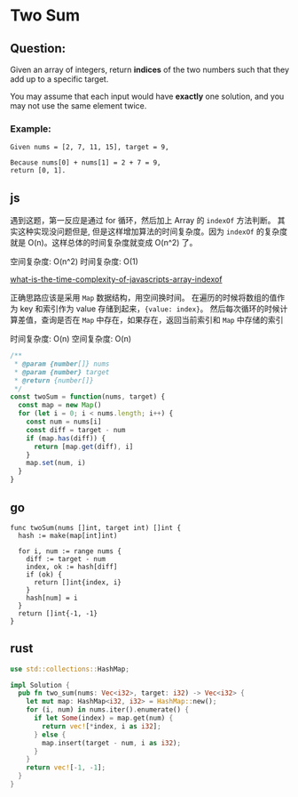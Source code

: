 # Two Sum

## Question:

Given an array of integers, return **indices** of the two numbers such that they add up to a specific target.

You may assume that each input would have **exactly** one solution, and you may not use the same element twice.

### Example:

```
Given nums = [2, 7, 11, 15], target = 9,

Because nums[0] + nums[1] = 2 + 7 = 9,
return [0, 1].
```

## js

遇到这题，第一反应是通过 for 循环，然后加上 Array 的 `indexOf` 方法判断。
其实这种实现没问题但是, 但是这样增加算法的时间复杂度。因为 `indexOf` 的复杂度就是 O(n)。这样总体的时间复杂度就变成 O(n^2) 了。

空间复杂度: O(n^2)
时间复杂度: O(1)


[what-is-the-time-complexity-of-javascripts-array-indexof](https://stackoverflow.com/questions/19287033/what-is-the-time-complexity-of-javascripts-array-indexof)

正确思路应该是采用 `Map` 数据结构，用空间换时间。
在遍历的时候将数组的值作为 key 和索引作为 value 存储到起来，`{value: index}`。
然后每次循环的时候计算差值，查询是否在 `Map` 中存在，如果存在，返回当前索引和 `Map` 中存储的索引

时间复杂度: O(n)
空间复杂度: O(n)

```js
/**
 * @param {number[]} nums
 * @param {number} target
 * @return {number[]}
 */
const twoSum = function(nums, target) {
  const map = new Map()
  for (let i = 0; i < nums.length; i++) {
    const num = nums[i]
    const diff = target - num
    if (map.has(diff)) {
      return [map.get(diff), i]
    }
    map.set(num, i)
  }
}
```

## go

```golang
func twoSum(nums []int, target int) []int {
  hash := make(map[int]int)

  for i, num := range nums {
    diff := target - num
    index, ok := hash[diff]
    if (ok) {
      return []int{index, i}
    }
    hash[num] = i
  }
  return []int{-1, -1}
}
```

## rust
```rust
use std::collections::HashMap;

impl Solution {
  pub fn two_sum(nums: Vec<i32>, target: i32) -> Vec<i32> {
    let mut map: HashMap<i32, i32> = HashMap::new();
    for (i, num) in nums.iter().enumerate() {
      if let Some(index) = map.get(num) {
        return vec![*index, i as i32];
      } else {
        map.insert(target - num, i as i32);
      }
    }
    return vec![-1, -1];
  }
}
```

